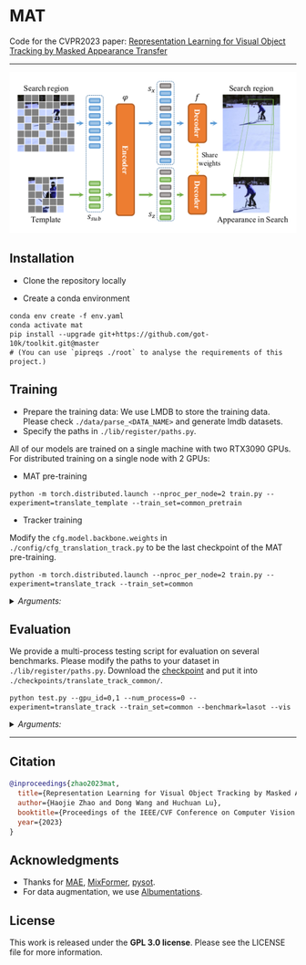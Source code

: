 # MAT
Code for the CVPR2023 paper: [Representation Learning for Visual Object Tracking by Masked Appearance Transfer](./misc/CVPR_23_MAT_Final.pdf)


---

![MAT](./misc/MAT.png)

## **Installation**

- Clone the repository locally

- Create a conda environment

```commandline
conda env create -f env.yaml
conda activate mat
pip install --upgrade git+https://github.com/got-10k/toolkit.git@master
# (You can use `pipreqs ./root` to analyse the requirements of this project.)
```



## **Training**

- Prepare the training data:
  We use LMDB to store the training data. Please check `./data/parse_<DATA_NAME>` and generate lmdb datasets.
- Specify the paths in `./lib/register/paths.py`.

All of our models are trained on a single machine with two RTX3090 GPUs. For distributed training on a single node with 2 GPUs:

- MAT pre-training
```commandline
python -m torch.distributed.launch --nproc_per_node=2 train.py --experiment=translate_template --train_set=common_pretrain
```
- Tracker training

Modify the `cfg.model.backbone.weights` in `./config/cfg_translation_track.py` to be the last checkpoint of the MAT pre-training.
```commandline
python -m torch.distributed.launch --nproc_per_node=2 train.py --experiment=translate_track --train_set=common
```

<details>
<summary><i>Arguments:</i></summary>

- `-e` or `--experiment`:         the name of experiment -- check `./lib/register/experiments.py` to get more
  information about each experiment.
- `-t` or `--train_set`:          the name of train set -- check `./lib/register/dataset.py` to get more information
  about each train set.
- `--resume_epoch`:       resume from which epoch -- for example, `100` indicates we load `checkpoint_100.pth` and
  resume training.
- `--pretrain_name`:      the full name of the pre-trained model file -- for example, `checkpoint_100.pth` indicates we
  load `./pretrain/checkpoint_100.pth`.
- `--pretrain_lr_mult`:   pretrain_lr = pretrain_lr_mult * base_lr -- load pre-trained weights and fine tune these
  parameters with `pretrain_lr`.
- `--pretrain_exclude`:   the keyword of the name of pre-trained parameters that we want to discard -- for
  example, `head` indicates we do not load the pre-trained weights whose name contains `head`.
- `--gpu_id`:             CUDA_VISIBLE_DEVICES
- `--find_unused`:        used in DDP mode

</details>







## **Evaluation**

We provide a multi-process testing script for evaluation on several benchmarks.
Please modify the paths to your dataset in `./lib/register/paths.py`.
Download the [checkpoint](https://drive.google.com/file/d/1rQ_hWsd0ZlBax224V443M42aNGasfKdR/view?usp=share_link) and put it into `./checkpoints/translate_track_common/`.
```shell
python test.py --gpu_id=0,1 --num_process=0 --experiment=translate_track --train_set=common --benchmark=lasot --vis
```

<details>
<summary><i>Arguments:</i></summary>

- `-e` or `--experiment`:         the name of experiment -- check `./lib/register/experiments.py` to get more
  information about each experiment.
- `-t` or `--train_set`:          the name of train set -- check `./lib/register/dataset.py` to get more information
  about each train set.
- `-b` or `--benchmark`:          the name of benchmark -- check `./lib/register/benchmarks.py` to get more information
  about each benchmark.
- `--test_epoch`:         ckp of which epoch -- the default value is `300` indicates we load weights from the last epoch.
- `--num_process`:        max processes each time, set 0 for single-process test.
- `--gpu_id`:             CUDA_VISIBLE_DEVICES
- `--vis`:                show tracking result.

</details>





---

## Citation

```bibtex
@inproceedings{zhao2023mat,
  title={Representation Learning for Visual Object Tracking by Masked Appearance Transfer},
  author={Haojie Zhao and Dong Wang and Huchuan Lu},
  booktitle={Proceedings of the IEEE/CVF Conference on Computer Vision and Pattern Recognition},
  year={2023}
}
```

## **Acknowledgments**

- Thanks for [MAE](https://github.com/facebookresearch/mae),
[MixFormer](https://github.com/MCG-NJU/MixFormer),
[pysot](https://github.com/STVIR/pysot).
- For data augmentation, we use [Albumentations](https://github.com/albumentations-team/albumentations).


## **License**

This work is released under the **GPL 3.0 license**. Please see the
LICENSE file for more information.


